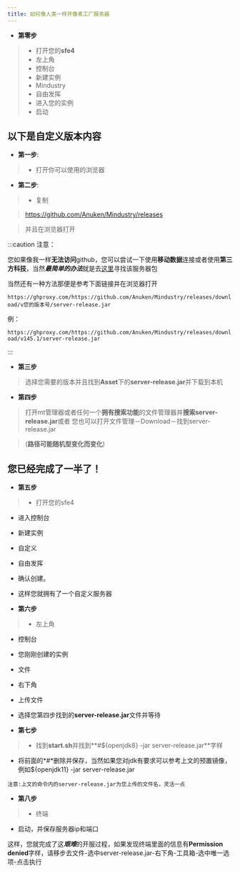 ```yaml
---
title: 如何像人类一样开像素工厂服务器
---
```


- **第零步**

> - 打开您的**sfe4**
> - 左上角
> - 控制台
> - 新建实例
> - Mindustry
> - 自由发挥
> - 进入您的实例
> - 启动

以下是自定义版本内容
------
- **第一步**:

> - 打开你可以使用的浏览器

- **第二步**:

> - 复制

 > https://github.com/Anuken/Mindustry/releases

> 并且在浏览器打开

:::caution  注意：

您如果像我一样**无法访问**github，您可以尝试一下使用**移动数据**连接或者使用**第三方科技**，当然***最简单的办法***就是去[这里](https://www.baidu.com)寻找该服务器包

当然还有一种方法那便是参考下面链接并在浏览器打开

`https://ghproxy.com/https://github.com/Anuken/Mindustry/releases/download/v您的版本号/server-release.jar`

例：

`https://ghproxy.com/https://github.com/Anuken/Mindustry/releases/download/v145.1/server-release.jar`

:::

- **第三步**

> 选择您需要的版本并且找到**Asset**下的**server-release.jar**并下载到本机

- **第四步**

> 打开mt管理器或者任何一个**拥有搜索功能**的文件管理器并**搜索server-release.jar**或者 您也可以打开文件管理－Download－找到server-release.jar

>(**路径可能随机型变化而变化**)

您已经完成了一半了！
------
- **第五步**

> - 打开您的sfe4
- 进入控制台
- 新建实例
- 自定义
- 自由发挥
- 确认创建。
- 这样您就拥有了一个自定义服务器

- **第六步**

> - 左上角
- 控制台
- 您刚刚创建的实例
- 文件
- 右下角
- 上传文件
- 选择您第四步找到的**server-release.jar**文件并等待

- **第七步**

> - 找到**start.sh**并找到**#${openjdk8} -jar server-release.jar**字样
- 将前面的*#*删除并保存，当然如果您对jdk有要求可以参考上文的预置镜像，例如${openjdk11} -jar server-release.jar
```
注意:上文的命令内的server-release.jar为您上传的文件名，灵活一点
```

- **第八步**

> - 终端
- 启动，并保存服务器ip和端口

这样，您就完成了这***艰难***的开服过程，如果发现终端里面的信息有**Permission denied**字样，请移步去文件-选中server-release.jar-右下角-工具箱-选中唯一选项-点击执行
